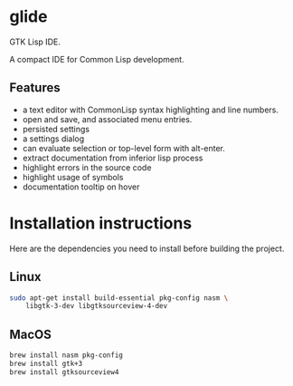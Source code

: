 # glide

GTK Lisp IDE.

A compact IDE for Common Lisp development.

## Features

* a text editor with CommonLisp syntax highlighting and line numbers.
* open and save, and associated menu entries.
* persisted settings
* a settings dialog
* can evaluate selection or top-level form with alt-enter.
* extract documentation from inferior lisp process
* highlight errors in the source code
* highlight usage of symbols
* documentation tooltip on hover

# Installation instructions

Here are the dependencies you need to install before building the project.

## Linux

```bash
sudo apt-get install build-essential pkg-config nasm \
    libgtk-3-dev libgtksourceview-4-dev
```

## MacOS

```bash
brew install nasm pkg-config
brew install gtk+3
brew install gtksourceview4
```


